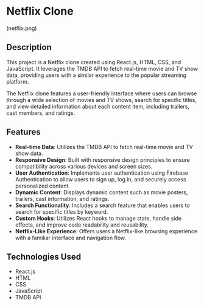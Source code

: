 # Netflix Clone

(netflix.png)

## Description

This project is a Netflix clone created using React.js, HTML, CSS, and JavaScript. It leverages the TMDB API to fetch real-time movie and TV show data, providing users with a similar experience to the popular streaming platform.

The Netflix clone features a user-friendly interface where users can browse through a wide selection of movies and TV shows, search for specific titles, and view detailed information about each content item, including trailers, cast members, and ratings.

## Features

- **Real-time Data**: Utilizes the TMDB API to fetch real-time movie and TV show data.
- **Responsive Design**: Built with responsive design principles to ensure compatibility across various devices and screen sizes.
- **User Authentication**: Implements user authentication using Firebase Authentication to allow users to sign up, log in, and securely access personalized content.
- **Dynamic Content**: Displays dynamic content such as movie posters, trailers, cast information, and ratings.
- **Search Functionality**: Includes a search feature that enables users to search for specific titles by keyword.
- **Custom Hooks**: Utilizes React hooks to manage state, handle side effects, and improve code readability and reusability.
- **Netflix-Like Experience**: Offers users a Netflix-like browsing experience with a familiar interface and navigation flow.

## Technologies Used

- React.js
- HTML
- CSS
- JavaScript
- TMDB API


